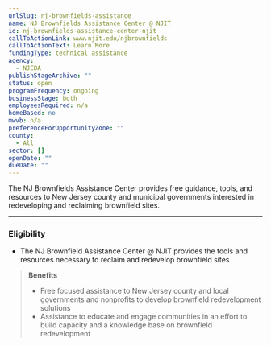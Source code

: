 ```yaml
---
urlSlug: nj-brownfields-assistance
name: NJ Brownfields Assistance Center @ NJIT
id: nj-brownfields-assistance-center-njit
callToActionLink: www.njit.edu/njbrownfields
callToActionText: Learn More
fundingType: technical assistance
agency:
  - NJEDA
publishStageArchive: ""
status: open
programFrequency: ongoing
businessStage: both
employeesRequired: n/a
homeBased: no
mwvb: n/a
preferenceForOpportunityZone: ""
county:
  - All
sector: []
openDate: ""
dueDate: ""
---
```


The NJ Brownfields Assistance Center provides free guidance, tools, and resources to New Jersey county and municipal governments interested in redeveloping and reclaiming brownfield sites.

---
### Eligibility
* The NJ Brownfield Assistance Center @ NJIT provides the tools and resources necessary to reclaim and redevelop brownfield sites

>**Benefits**
>* Free focused assistance to New Jersey county and local governments and nonprofits to develop brownfield redevelopment solutions
>* Assistance to educate and engage communities in an effort to build capacity and a knowledge base on brownfield redevelopment